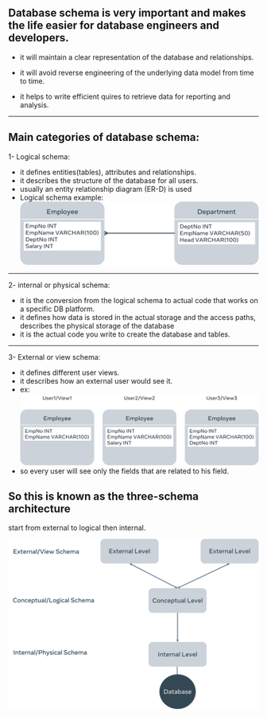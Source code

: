 ## Database schema is very important and makes the life easier for database engineers and developers.

- it will maintain a clear representation of the database and relationships.

- it will avoid reverse engineering of the underlying data model from time to time.

- it helps to write efficient quires to retrieve data for reporting and analysis.
---
## Main categories of database schema:

1- Logical schema:
- it defines entities(tables), attributes and relationships.
- it describes the structure of the database for all users.
- usually an entity relationship diagram (ER-D) is used     
- Logical schema example: ![ER-D text](ER-D.png "Title")

---

2- internal or physical schema:
- it is the conversion from the logical schema to actual code that works on a specific DB platform.
- it defines how data is stored in the actual storage and the access paths, describes the physical storage of the database
- it is the actual code you write to create the database and tables.

---
3- External or view schema:
- it defines different user views.
- it describes how an external user would see it.
- ex: ![external view schema](external_view_schema.png)
- so every user will see only the fields that are related to his field.

## So this is known as the three-schema architecture

start from external to logical then internal.

![3 schema architecture](the_three_schema_architecture.png)